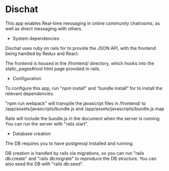 # Dischat

This app enables Real-time messaging in online community chatrooms, as well as direct messaging with others.

* System dependencies

Dischat uses ruby on rails for to provide the JSON API, with the frontend being handled by Redux and React.

The  frontend is housed in the /frontend/ directory, which hooks into the static_pages#root html page provided in rails.

* Configuration

To configure this app, run "npm install" and "bundle install" for to install the relevant dependencies.

"npm run webpack" will transpile the javascript files in /frontend/ to /app/assets/javascripts/bundle.js and /app/assets/javascripts/bundle.js.map

Rails will include the bundle.js in the document when the server is running. You can run the server with "rails start".

* Database creation

The DB requires you to have postgresql installed and running.

DB creation is handled by rails via migrations, so you can run "rails db:create" and "rails db:migrate" to reproduce the DB structure. You can also seed the DB with "rails db:seed".

